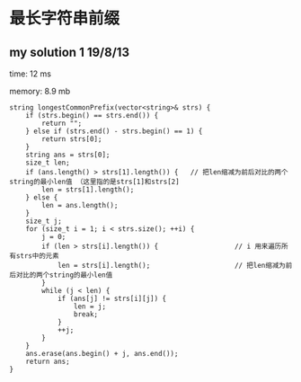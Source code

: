# 最长字符串前缀

## my solution 1    19/8/13

time: 12 ms

memory: 8.9 mb

    string longestCommonPrefix(vector<string>& strs) {
        if (strs.begin() == strs.end()) {
            return "";
        } else if (strs.end() - strs.begin() == 1) {
            return strs[0];
        }
        string ans = strs[0];
        size_t len;
        if (ans.length() > strs[1].length()) {   // 把len缩减为前后对比的两个string的最小len值 （这里指的是strs[1]和strs[2]
            len = strs[1].length();
        } else {
            len = ans.length();
        }
        size_t j;
        for (size_t i = 1; i < strs.size(); ++i) {
            j = 0;
            if (len > strs[i].length()) {                   // i 用来遍历所有strs中的元素
                len = strs[i].length();                     // 把len缩减为前后对比的两个string的最小len值
            }
            while (j < len) {
                if (ans[j] != strs[i][j]) {
                    len = j;
                    break;
                }
                ++j;
            }
        }
        ans.erase(ans.begin() + j, ans.end());
        return ans;
    }